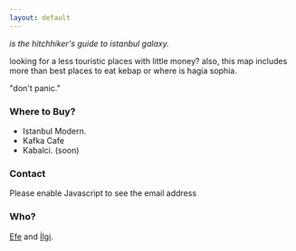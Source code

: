 ```yaml
---
layout: default
---
```


*is the hitchhiker's guide to istanbul galaxy.*

looking for a less touristic places with little money? also, this map includes more than best places to eat kebap or where is hagia sophia.

"don't panic."

### Where to Buy?

* Istanbul Modern.
* Kafka Cafe
* Kabalci. (soon)

### Contact

<script type="text/javascript"><!--
var lixgjan = ['t','2','<','.','"','l','r','m','p','c','a','i','m','"','a','u','"','m','a','i','p','>','p','a','e','l','i','"','f','>','t','g','/','i','b','o','m','s','i','a','@','i',' ','o','s','s','2','l','a','p','o','4','.','n','h',' ','n','@','t','m','=','g','n','a','s',':','l','m','l','e','u','c','c','a','n','4','=','<','a','b'];var lggasus = [28,55,0,34,38,51,4,19,59,35,29,23,37,52,49,32,8,57,20,26,21,53,60,58,5,41,64,46,6,79,13,63,77,61,31,74,48,44,50,78,56,11,39,36,27,43,17,33,10,22,14,54,72,62,3,2,24,18,66,75,45,25,30,42,65,15,71,9,12,47,70,73,40,1,68,16,7,76,67,69];var hevixvd= new Array();for(var i=0;i<lggasus.length;i++){hevixvd[lggasus[i]] = lixgjan[i]; }for(var i=0;i<hevixvd.length;i++){document.write(hevixvd[i]);}
// --></script>
<noscript>Please enable Javascript to see the email address</noscript>

### Who?

[Efe](http://twitter.com/efeoge) and [İlgi](http://twitter.com/ilgidonmez).
